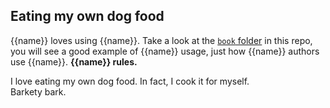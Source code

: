 Eating my own dog food
----------------------

{{name}} loves using {{name}}. Take a look at the [`book` folder]({{repo_url}}/book) in this repo,
you will see a good example of {{name}} usage, just how {{name}} authors
use {{name}}. **{{name}} rules.**

I love eating my own dog food. In fact, I cook it for myself.  
Barkety bark.
